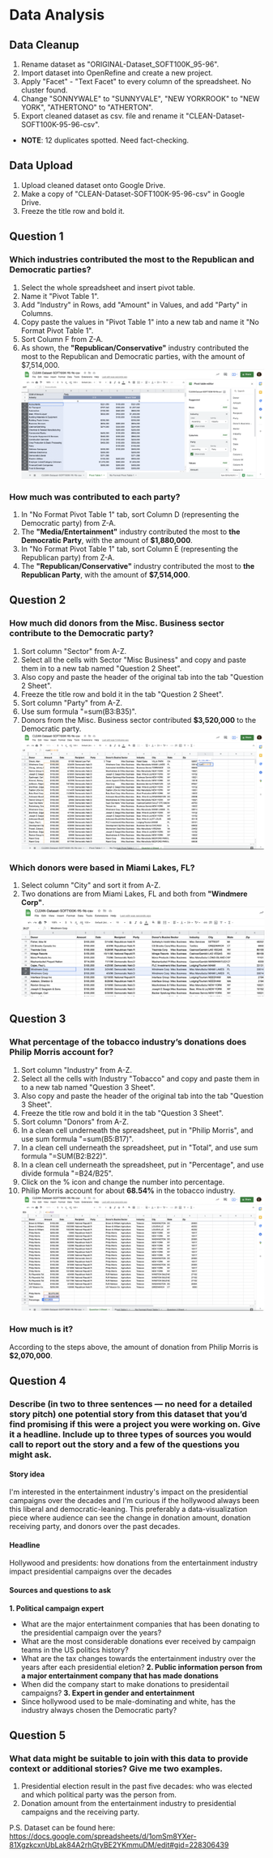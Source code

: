 # Data Analysis 
## Data Cleanup
1. Rename dataset as "ORIGINAL-Dataset_SOFT100K_95-96".
2. Import dataset into OpenRefine and create a new project.
3. Apply "Facet" - "Text Facet" to every column of the spreadsheet. No cluster found. 
4. Change "SONNYWALE" to "SUNNYVALE", "NEW YORKROOK" to "NEW YORK", "ATHERTONO" to "ATHERTON".
5. Export cleaned dataset as csv. file and rename it "CLEAN-Dataset-SOFT100K-95-96-csv".
* **NOTE**: 12 duplicates spotted. Need fact-checking. 

## Data Upload
1. Upload cleaned dataset onto Google Drive.
2. Make a copy of "CLEAN-Dataset-SOFT100K-95-96-csv" in Google Drive. 
3. Freeze the title row and bold it. 

## Question 1
### Which industries contributed the most to the Republican and Democratic parties? 
1. Select the whole spreadsheet and insert pivot table. 
2. Name it "Pivot Table 1".
3. Add "Industry" in Rows, add "Amount" in Values, and add "Party" in Columns. 
4. Copy paste the values in "Pivot Table 1" into a new tab and name it "No Format Pivot Table 1".
5. Sort Column F from Z-A.
6. As shown, the **"Republican/Conservative"** industry contributed the most to the Republican and Democratic parties, with the amount of $7,514,000.
!['Pivot Table 1'](/PivotTable1.png)
### How much was contributed to each party?
1. In "No Format Pivot Table 1" tab, sort Column D (representing the Democratic party) from Z-A. 
2. The **"Media/Entertainment"** industry contributed the most to **the Democratic Party**, with the amount of **$1,880,000**.
3. In "No Format Pivot Table 1" tab, sort Column E (representing the Republican party) from Z-A. 
4. The **"Republican/Conservative"** industry contributed the most to **the Republican Party**, with the amount of **$7,514,000**.

## Question 2
### How much did donors from the Misc. Business sector contribute to the Democratic party? 
1. Sort column "Sector" from A-Z.
2. Select all the cells with Sector "Misc Business" and copy and paste them in to a new tab named "Question 2 Sheet".
3. Also copy and paste the header of the original tab into the tab "Question 2 Sheet".
4. Freeze the title row and bold it in the tab "Question 2 Sheet".
5. Sort column "Party" from A-Z.
6. Use sum formula "=sum(B3:B35)".
7. Donors from the Misc. Business sector contributed **$3,520,000** to the Democratic party.
!['Question 2 Sheet'](/Question2Sheet.png)
### Which donors were based in Miami Lakes, FL?
1. Select column "City" and sort it from A-Z.
2. Two donations are from Miami Lakes, FL and both from **"Windmere Corp"**.
!['Question 2 Sheet2'](/Question2Sheet2.png)

## Question 3
### What percentage of the tobacco industry’s donations does Philip Morris account for? 
1. Sort column "Industry" from A-Z.
2. Select all the cells with Industry "Tobacco" and copy and paste them in to a new tab named "Question 3 Sheet".
3. Also copy and paste the header of the original tab into the tab "Question 3 Sheet".
4. Freeze the title row and bold it in the tab "Question 3 Sheet".
5. Sort column "Donors" from A-Z.
6. In a clean cell underneath the spreadsheet, put in "Philip Morris", and use sum formula "=sum(B5:B17)".
7. In a clean cell underneath the spreadsheet, put in "Total", and use sum formula "=SUM(B2:B22)".
8. In a clean cell underneath the spreadsheet, put in "Percentage", and use divide formula "=B24/B25".
9. Click on the % icon and change the number into percentage. 
10. Philip Morris account for about **68.54%** in the tobacco industry. 
!['Question 3 Sheet'](/Question3Sheet.png)
### How much is it?
According to the steps above, the amount of donation from Philip Morris is **$2,070,000**.

## Question 4
### Describe (in two to three sentences — no need for a detailed story pitch) one potential story from this dataset that you’d find promising if this were a project you were working on. Give it a headline. Include up to three types of sources you would call to report out the story and a few of the questions you might ask.
#### Story idea
I'm interested in the entertainment industry's impact on the presidential campaigns over the decades and I'm curious if the hollywood always been this liberal and democratic-leaning. This preferably a data-visualization piece where audience can see the change in donation amount, donation receiving party, and donors over the past decades.
#### Headline
Hollywood and presidents: how donations from the entertainment industry impact presidential campaigns over the decades
#### Sources and questions to ask
**1. Political campaign expert**
* What are the major entertainment companies that has been donating to the presidential campaign over the years?
* What are the most considerable donations ever received by campaign teams in the US politics history?
* What are the tax changes towards the entertainment industry over the years after each presidential eletion? 
**2. Public information person from a major entertainment company that has made donations**
* When did the company start to make donations to presidentail campaigns? 
**3. Expert in gender and entertainment**
* Since hollywood used to be male-dominating and white, has the industry always chosen the Democratic party? 

## Question 5
### What data might be suitable to join with this data to provide context or additional stories? Give me two examples.
1. Presidential election result in the past five decades: who was elected and which political party was the person from.
2. Donation amount from the entertainment industry to presidential campaigns and the receiving party. 

P.S. Dataset can be found here: https://docs.google.com/spreadsheets/d/1omSm8YXer-81XgzkcxnUbLak84A2rhGtyBE2YKmmuDM/edit#gid=228306439 
